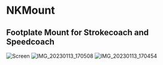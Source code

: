 # NKMount 
## Footplate Mount for Strokecoach and Speedcoach
![Screen](https://user-images.githubusercontent.com/64269332/212378608-c598fd0b-91d8-4d33-b187-0c2aab11ff62.png)
![IMG_20230113_170508](https://user-images.githubusercontent.com/64269332/212379286-c45c4c01-92ba-4b2f-a90a-c8031618dc5e.jpg)
![IMG_20230113_170454](https://user-images.githubusercontent.com/64269332/212379295-cd787e3f-6411-4143-923f-78cacc79359d.jpg)
